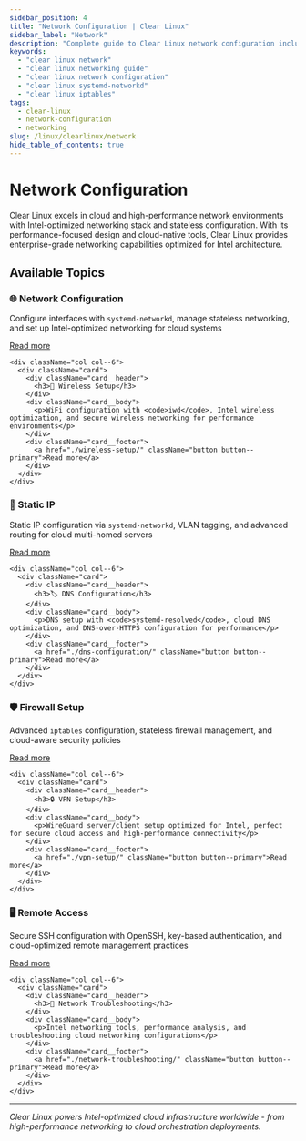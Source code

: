 ```yaml
---
sidebar_position: 4
title: "Network Configuration | Clear Linux"
sidebar_label: "Network"
description: "Complete guide to Clear Linux network configuration including network setup, wireless, static IP, DNS, firewall, VPN, and troubleshooting."
keywords:
  - "clear linux network"
  - "clear linux networking guide"
  - "clear linux network configuration"
  - "clear linux systemd-networkd"
  - "clear linux iptables"
tags:
  - clear-linux
  - network-configuration
  - networking
slug: /linux/clearlinux/network
hide_table_of_contents: true
---
```


# Network Configuration

Clear Linux excels in cloud and high-performance network environments with Intel-optimized networking stack and stateless configuration. With its performance-focused design and cloud-native tools, Clear Linux provides enterprise-grade networking capabilities optimized for Intel architecture.

## Available Topics

<div className="container">
  <div className="row">
    <div className="col col--6">
      <div className="card">
        <div className="card__header">
          <h3>🌐 Network Configuration</h3>
        </div>
        <div className="card__body">
          <p>Configure interfaces with <code>systemd-networkd</code>, manage stateless networking, and set up Intel-optimized networking for cloud systems</p>
        </div>
        <div className="card__footer">
          <a href="./network-configuration/" className="button button--primary">Read more</a>
        </div>
      </div>
    </div>
    
    <div className="col col--6">
      <div className="card">
        <div className="card__header">
          <h3>📶 Wireless Setup</h3>
        </div>
        <div className="card__body">
          <p>WiFi configuration with <code>iwd</code>, Intel wireless optimization, and secure wireless networking for performance environments</p>
        </div>
        <div className="card__footer">
          <a href="./wireless-setup/" className="button button--primary">Read more</a>
        </div>
      </div>
    </div>
  </div>

  <div className="row">
    <div className="col col--6">
      <div className="card">
        <div className="card__header">
          <h3>🔗 Static IP</h3>
        </div>
        <div className="card__body">
          <p>Static IP configuration via <code>systemd-networkd</code>, VLAN tagging, and advanced routing for cloud multi-homed servers</p>
        </div>
        <div className="card__footer">
          <a href="./static-ip/" className="button button--primary">Read more</a>
        </div>
      </div>
    </div>
    
    <div className="col col--6">
      <div className="card">
        <div className="card__header">
          <h3>🏷️ DNS Configuration</h3>
        </div>
        <div className="card__body">
          <p>DNS setup with <code>systemd-resolved</code>, cloud DNS optimization, and DNS-over-HTTPS configuration for performance</p>
        </div>
        <div className="card__footer">
          <a href="./dns-configuration/" className="button button--primary">Read more</a>
        </div>
      </div>
    </div>
  </div>

  <div className="row">
    <div className="col col--6">
      <div className="card">
        <div className="card__header">
          <h3>🛡️ Firewall Setup</h3>
        </div>
        <div className="card__body">
          <p>Advanced <code>iptables</code> configuration, stateless firewall management, and cloud-aware security policies</p>
        </div>
        <div className="card__footer">
          <a href="./firewall-setup/" className="button button--primary">Read more</a>
        </div>
      </div>
    </div>
    
    <div className="col col--6">
      <div className="card">
        <div className="card__header">
          <h3>🔒 VPN Setup</h3>
        </div>
        <div className="card__body">
          <p>WireGuard server/client setup optimized for Intel, perfect for secure cloud access and high-performance connectivity</p>
        </div>
        <div className="card__footer">
          <a href="./vpn-setup/" className="button button--primary">Read more</a>
        </div>
      </div>
    </div>
  </div>

  <div className="row">
    <div className="col col--6">
      <div className="card">
        <div className="card__header">
          <h3>🖥️ Remote Access</h3>
        </div>
        <div className="card__body">
          <p>Secure SSH configuration with OpenSSH, key-based authentication, and cloud-optimized remote management practices</p>
        </div>
        <div className="card__footer">
          <a href="./remote-access/" className="button button--primary">Read more</a>
        </div>
      </div>
    </div>
    
    <div className="col col--6">
      <div className="card">
        <div className="card__header">
          <h3>🔧 Network Troubleshooting</h3>
        </div>
        <div className="card__body">
          <p>Intel networking tools, performance analysis, and troubleshooting cloud networking configurations</p>
        </div>
        <div className="card__footer">
          <a href="./network-troubleshooting/" className="button button--primary">Read more</a>
        </div>
      </div>
    </div>
  </div>
</div>

---

*Clear Linux powers Intel-optimized cloud infrastructure worldwide - from high-performance networking to cloud orchestration deployments.*